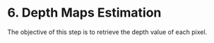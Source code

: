 # 6. Depth Maps Estimation

The objective of this step is to retrieve the depth value of each pixel.


